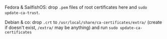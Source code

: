 <!-- @format -->

Fedora & SailfishOS: drop `.pem` files of root certificates here and
`sudo update-ca-trust`.

Debian & co: drop `.crt` to `/usr/local/share/ca-certificates/extra/` (create
if doesn't exist, `/extra/` may be anything) and run
`sudo update-ca-certificates`
